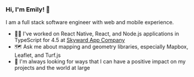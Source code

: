 ### Hi, I'm Emily! 🌻

I am a full stack software engineer with web and mobile experience.

- 👩‍💻 I've worked on React Native, React, and Node.js applications in TypeScript for 4.5 at [Skyward App Company](https://skywardapps.com)
- 🗺️ Ask me about mapping and geometry libraries, especially Mapbox, Leaflet, and Turf.js
- 🌱 I'm always looking for ways that I can have a positive impact on my projects and the world at large

<!--
**EmilyRagan/EmilyRagan** is a ✨ _special_ ✨ repository because its `README.md` (this file) appears on your GitHub profile.

Here are some ideas to get you started:

- 🔭 I’m currently working on ...
- 🌱 I’m currently learning ...
- 👯 I’m looking to collaborate on ...
- 🤔 I’m looking for help with ...
- 💬 Ask me about ...
- 📫 How to reach me: ...
- 😄 Pronouns: ...
- ⚡ Fun fact: ...
-->
